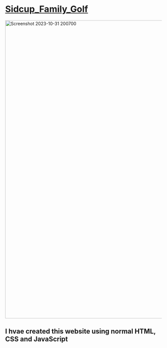 # [Sidcup_Family_Golf](https://sidcup-family-golf-one.vercel.app/)
 <img width="958" alt="Screenshot 2023-10-31 200700" src="https://github.com/suman-3/Sidcup_Family_Golf/assets/136931230/9ab05429-8f8e-4bd1-b03b-e474e71786ad">
 
 
 ## I hvae created this website using normal HTML, CSS and JavaScript
